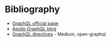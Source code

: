 # Bibliography

- [GraphQL official page](<https://graphql.org>)
- [Apollo GraphQL blog](https://blog.apollographql.com)
- [GraphQL directives](https://medium.com/open-graphql/graphql-directives-3dec6106c384) - Medium, open-graphql
